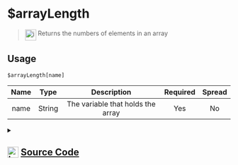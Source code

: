 # $arrayLength
> <img align="top" src="https://upload.wikimedia.org/wikipedia/commons/thumb/e/e4/Infobox_info_icon.svg/160px-Infobox_info_icon.svg.png?20150409153300" alt="image" width="25" height="auto"> Returns the numbers of elements in an array
## Usage
```
$arrayLength[name]
```
| Name | Type | Description | Required | Spread
| :---: | :---: | :---: | :---: | :---: |
name | String | The variable that holds the array | Yes | No
<details>
<summary>
    
## <img align="top" src="https://cdn4.iconfinder.com/data/icons/iconsimple-logotypes/512/github-512.png" alt="image" width="25" height="auto">  [Source Code](https://github.com/tryforge/ForgeScript-V2/blob/main/src/native/arrayLength.ts)
    
</summary>
    
```ts
import { ArgType, NativeFunction, Return } from "../structures"

export default new NativeFunction({
    name: "$arrayLength",
    version: "1.0.0",
    description: "Returns the numbers of elements in an array",
    unwrap: true,
    args: [
        {
            name: "name",
            description: "The variable that holds the array",
            rest: false,
            required: true,
            type: ArgType.String,
        },
    ],
    brackets: true,
    execute(ctx, args) {
        const arr = ctx.getEnvironmentKey(...args)
        return Return.success(Array.isArray(arr) ? arr.length : 0)
    },
})

```
    
</details>
